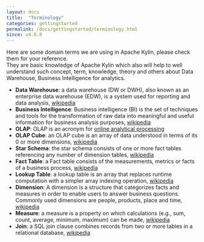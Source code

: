 ```yaml
---
layout: docs
title:  "Terminology"
categories: gettingstarted
permalink: /docs/gettingstarted/terminology.html
since: v4.0.0
---
```

 

Here are some domain terms we are using in Apache Kylin, please check them for your reference.   
They are basic knowledge of Apache Kylin which also will help to well understand such concept, term, knowledge, theory and others about Data Warehouse, Business Intelligence for analytics. 

* __Data Warehouse__: a data warehouse (DW or DWH), also known as an enterprise data warehouse (EDW), is a system used for reporting and data analysis, [wikipedia](https://en.wikipedia.org/wiki/Data_warehouse)
* __Business Intelligence__: Business intelligence (BI) is the set of techniques and tools for the transformation of raw data into meaningful and useful information for business analysis purposes, [wikipedia](https://en.wikipedia.org/wiki/Business_intelligence)
* __OLAP__: OLAP is an acronym for [online analytical processing](https://en.wikipedia.org/wiki/Online_analytical_processing)
* __OLAP Cube__: an OLAP cube is an array of data understood in terms of its 0 or more dimensions, [wikipedia](http://en.wikipedia.org/wiki/OLAP_cube)
* __Star Schema__: the star schema consists of one or more fact tables referencing any number of dimension tables, [wikipedia](https://en.wikipedia.org/wiki/Star_schema)
* __Fact Table__: a Fact table consists of the measurements, metrics or facts of a business process, [wikipedia](https://en.wikipedia.org/wiki/Fact_table)
* __Lookup Table__: a lookup table is an array that replaces runtime computation with a simpler array indexing operation, [wikipedia](https://en.wikipedia.org/wiki/Lookup_table)
* __Dimension__: A dimension is a structure that categorizes facts and measures in order to enable users to answer business questions. Commonly used dimensions are people, products, place and time, [wikipedia](https://en.wikipedia.org/wiki/Dimension_(data_warehouse))
* __Measure__: a measure is a property on which calculations (e.g., sum, count, average, minimum, maximum) can be made, [wikipedia](https://en.wikipedia.org/wiki/Measure_(data_warehouse))
* __Join__: a SQL join clause combines records from two or more tables in a relational database, [wikipedia](https://en.wikipedia.org/wiki/Join_(SQL))




